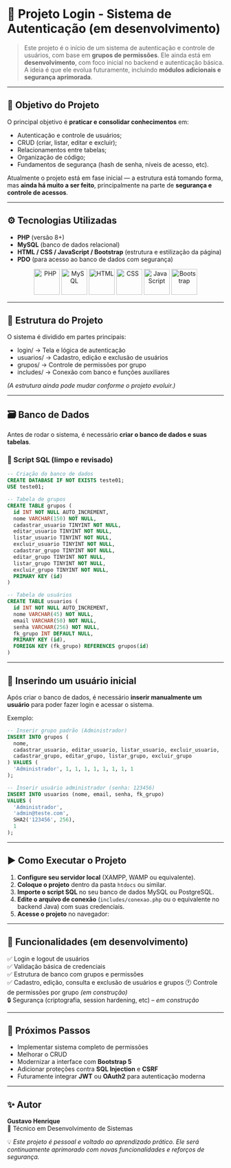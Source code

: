 # 🔐 Projeto Login - Sistema de Autenticação (em desenvolvimento)
> Este projeto é o início de um sistema de autenticação e controle de usuários, com base em **grupos de permissões**.
> Ele ainda está em **desenvolvimento**, com foco inicial no backend e autenticação básica.
> A ideia é que ele evolua futuramente, incluindo **módulos adicionais e segurança aprimorada**.

--- 

## 🧠 Objetivo do Projeto

O principal objetivo é **praticar e consolidar conhecimentos** em: 
- Autenticação e controle de usuários;
- CRUD (criar, listar, editar e excluir);
- Relacionamentos entre tabelas;
- Organização de código;
- Fundamentos de segurança (hash de senha, níveis de acesso, etc).

Atualmente o projeto está em fase inicial — a estrutura está tomando forma, mas **ainda há muito a ser feito**, principalmente na parte de **segurança e controle de acessos**.

--- 

## ⚙️ Tecnologias Utilizadas 
- **PHP** (versão 8+)
- **MySQL** (banco de dados relacional)
- **HTML / CSS / JavaScript / Bootstrap** (estrutura e estilização da página)
- **PDO** (para acesso ao banco de dados com segurança)

<p align="center">
  <img src="https://cdn.jsdelivr.net/gh/devicons/devicon/icons/php/php-original.svg" width="60" height="60" alt="PHP"/>
  <img src="https://cdn.jsdelivr.net/gh/devicons/devicon/icons/mysql/mysql-original.svg" width="60" height="60" alt="MySQL"/>
  <img src="https://cdn.jsdelivr.net/gh/devicons/devicon/icons/html5/html5-original.svg" width="60" height="60" alt="HTML"/>
  <img src="https://cdn.jsdelivr.net/gh/devicons/devicon/icons/css3/css3-original.svg" width="60" height="60" alt="CSS"/>
  <img src="https://cdn.jsdelivr.net/gh/devicons/devicon/icons/javascript/javascript-original.svg" width="60" height="60" alt="JavaScript"/>
  <img src="https://cdn.jsdelivr.net/gh/devicons/devicon/icons/bootstrap/bootstrap-original.svg" width="60" height="60" alt="Bootstrap"/>
</p>

--- 

## 🧩 Estrutura do Projeto 
O sistema é dividido em partes principais: 
- login/ → Tela e lógica de autenticação
- usuarios/ → Cadastro, edição e exclusão de usuários
- grupos/ → Controle de permissões por grupo
- includes/ → Conexão com banco e funções auxiliares

*(A estrutura ainda pode mudar conforme o projeto evoluir.)*

--- 

## 🗃️ Banco de Dados 
Antes de rodar o sistema, é necessário **criar o banco de dados e suas tabelas**. 

### 🔹 Script SQL (limpo e revisado)
```sql
-- Criação do banco de dados
CREATE DATABASE IF NOT EXISTS teste01;
USE teste01;

-- Tabela de grupos
CREATE TABLE grupos (
  id INT NOT NULL AUTO_INCREMENT,
  nome VARCHAR(150) NOT NULL,
  cadastrar_usuario TINYINT NOT NULL,
  editar_usuario TINYINT NOT NULL,
  listar_usuario TINYINT NOT NULL,
  excluir_usuario TINYINT NOT NULL,
  cadastrar_grupo TINYINT NOT NULL,
  editar_grupo TINYINT NOT NULL,
  listar_grupo TINYINT NOT NULL,
  excluir_grupo TINYINT NOT NULL,
  PRIMARY KEY (id)
)

-- Tabela de usuários
CREATE TABLE usuarios (
  id INT NOT NULL AUTO_INCREMENT,
  nome VARCHAR(45) NOT NULL,
  email VARCHAR(50) NOT NULL,
  senha VARCHAR(256) NOT NULL,
  fk_grupo INT DEFAULT NULL,
  PRIMARY KEY (id),
  FOREIGN KEY (fk_grupo) REFERENCES grupos(id)
)
```

---

## 👤 Inserindo um usuário inicial

Após criar o banco de dados, é necessário **inserir manualmente um usuário** para poder fazer login e acessar o sistema.

Exemplo:

```sql
-- Inserir grupo padrão (Administrador)
INSERT INTO grupos (
  nome,
  cadastrar_usuario, editar_usuario, listar_usuario, excluir_usuario,
  cadastrar_grupo, editar_grupo, listar_grupo, excluir_grupo
) VALUES (
  'Administrador', 1, 1, 1, 1, 1, 1, 1, 1
);

-- Inserir usuário administrador (senha: 123456)
INSERT INTO usuarios (nome, email, senha, fk_grupo)
VALUES (
  'Administrador',
  'admin@teste.com',
  SHA2('123456', 256),
  1
);
```

---

## ▶️ Como Executar o Projeto

1. **Configure seu servidor local** (XAMPP, WAMP ou equivalente).  
2. **Coloque o projeto** dentro da pasta `htdocs` ou similar.  
3. **Importe o script SQL** no seu banco de dados MySQL ou PostgreSQL.  
4. **Edite o arquivo de conexão** (`includes/conexao.php` ou o equivalente no backend Java) com suas credenciais.  
5. **Acesse o projeto** no navegador:

---

## 🧱 Funcionalidades (em desenvolvimento)

✅ Login e logout de usuários  
✅ Validação básica de credenciais  
✅ Estrutura de banco com grupos e permissões  
✅ Cadastro, edição, consulta e exclusão de usuários e grupos 
🕐 Controle de permissões por grupo *(em construção)*  
🔒 Segurança (criptografia, session hardening, etc) – *em construção*

---

## 🌱 Próximos Passos

- Implementar sistema completo de permissões  
- Melhorar o CRUD  
- Modernizar a interface com **Bootstrap 5**  
- Adicionar proteções contra **SQL Injection** e **CSRF**  
- Futuramente integrar **JWT** ou **OAuth2** para autenticação moderna  

---

## ✨ Autor

**Gustavo Henrique**  
📘 Técnico em Desenvolvimento de Sistemas  

💡 *Este projeto é pessoal e voltado ao aprendizado prático. Ele será continuamente aprimorado com novas funcionalidades e reforços de segurança.*

